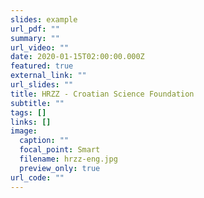 ```yaml
---
slides: example
url_pdf: ""
summary: ""
url_video: ""
date: 2020-01-15T02:00:00.000Z
featured: true
external_link: ""
url_slides: ""
title: HRZZ - Croatian Science Foundation
subtitle: ""
tags: []
links: []
image:
  caption: ""
  focal_point: Smart
  filename: hrzz-eng.jpg
  preview_only: true
url_code: ""
---
```


